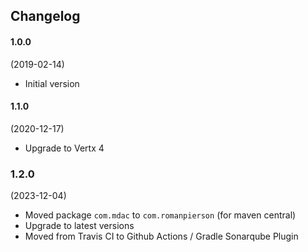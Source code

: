 ## Changelog


#### 1.0.0

(2019-02-14)

* Initial version

#### 1.1.0

(2020-12-17)

* Upgrade to Vertx 4


### 1.2.0

(2023-12-04)

* Moved package `com.mdac` to `com.romanpierson` (for maven central)
* Upgrade to latest versions
* Moved from Travis CI to Github Actions / Gradle Sonarqube Plugin